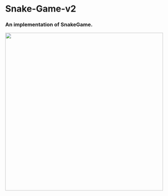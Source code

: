 # Snake-Game-v2

### An implementation of SnakeGame.  

<img src= 'https://user-images.githubusercontent.com/65078610/105954293-7d660480-609a-11eb-9306-fb28bd3599c4.gif' width="500">
